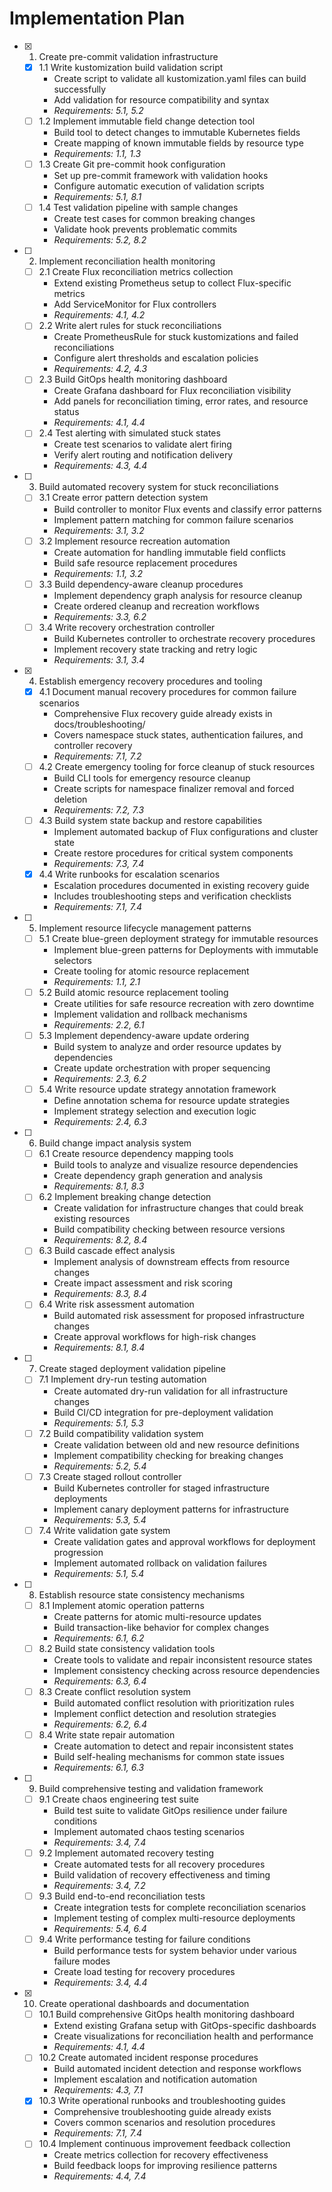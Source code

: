 # Implementation Plan

- [x] 1. Create pre-commit validation infrastructure
  - [x] 1.1 Write kustomization build validation script
    - Create script to validate all kustomization.yaml files can build successfully
    - Add validation for resource compatibility and syntax
    - _Requirements: 5.1, 5.2_
  - [ ] 1.2 Implement immutable field change detection tool
    - Build tool to detect changes to immutable Kubernetes fields
    - Create mapping of known immutable fields by resource type
    - _Requirements: 1.1, 1.3_
  - [ ] 1.3 Create Git pre-commit hook configuration
    - Set up pre-commit framework with validation hooks
    - Configure automatic execution of validation scripts
    - _Requirements: 5.1, 8.1_
  - [ ] 1.4 Test validation pipeline with sample changes
    - Create test cases for common breaking changes
    - Validate hook prevents problematic commits
    - _Requirements: 5.2, 8.2_

- [ ] 2. Implement reconciliation health monitoring
  - [ ] 2.1 Create Flux reconciliation metrics collection
    - Extend existing Prometheus setup to collect Flux-specific metrics
    - Add ServiceMonitor for Flux controllers
    - _Requirements: 4.1, 4.2_
  - [ ] 2.2 Write alert rules for stuck reconciliations
    - Create PrometheusRule for stuck kustomizations and failed reconciliations
    - Configure alert thresholds and escalation policies
    - _Requirements: 4.2, 4.3_
  - [ ] 2.3 Build GitOps health monitoring dashboard
    - Create Grafana dashboard for Flux reconciliation visibility
    - Add panels for reconciliation timing, error rates, and resource status
    - _Requirements: 4.1, 4.4_
  - [ ] 2.4 Test alerting with simulated stuck states
    - Create test scenarios to validate alert firing
    - Verify alert routing and notification delivery
    - _Requirements: 4.3, 4.4_

- [ ] 3. Build automated recovery system for stuck reconciliations
  - [ ] 3.1 Create error pattern detection system
    - Build controller to monitor Flux events and classify error patterns
    - Implement pattern matching for common failure scenarios
    - _Requirements: 3.1, 3.2_
  - [ ] 3.2 Implement resource recreation automation
    - Create automation for handling immutable field conflicts
    - Build safe resource replacement procedures
    - _Requirements: 1.1, 3.2_
  - [ ] 3.3 Build dependency-aware cleanup procedures
    - Implement dependency graph analysis for resource cleanup
    - Create ordered cleanup and recreation workflows
    - _Requirements: 3.3, 6.2_
  - [ ] 3.4 Write recovery orchestration controller
    - Build Kubernetes controller to orchestrate recovery procedures
    - Implement recovery state tracking and retry logic
    - _Requirements: 3.1, 3.4_

- [x] 4. Establish emergency recovery procedures and tooling
  - [x] 4.1 Document manual recovery procedures for common failure scenarios
    - Comprehensive Flux recovery guide already exists in docs/troubleshooting/
    - Covers namespace stuck states, authentication failures, and controller recovery
    - _Requirements: 7.1, 7.2_
  - [ ] 4.2 Create emergency tooling for force cleanup of stuck resources
    - Build CLI tools for emergency resource cleanup
    - Create scripts for namespace finalizer removal and forced deletion
    - _Requirements: 7.2, 7.3_
  - [ ] 4.3 Build system state backup and restore capabilities
    - Implement automated backup of Flux configurations and cluster state
    - Create restore procedures for critical system components
    - _Requirements: 7.3, 7.4_
  - [x] 4.4 Write runbooks for escalation scenarios
    - Escalation procedures documented in existing recovery guide
    - Includes troubleshooting steps and verification checklists
    - _Requirements: 7.1, 7.4_

- [ ] 5. Implement resource lifecycle management patterns
  - [ ] 5.1 Create blue-green deployment strategy for immutable resources
    - Implement blue-green patterns for Deployments with immutable selectors
    - Create tooling for atomic resource replacement
    - _Requirements: 1.1, 2.1_
  - [ ] 5.2 Build atomic resource replacement tooling
    - Create utilities for safe resource recreation with zero downtime
    - Implement validation and rollback mechanisms
    - _Requirements: 2.2, 6.1_
  - [ ] 5.3 Implement dependency-aware update ordering
    - Build system to analyze and order resource updates by dependencies
    - Create update orchestration with proper sequencing
    - _Requirements: 2.3, 6.2_
  - [ ] 5.4 Write resource update strategy annotation framework
    - Define annotation schema for resource update strategies
    - Implement strategy selection and execution logic
    - _Requirements: 2.4, 6.3_

- [ ] 6. Build change impact analysis system
  - [ ] 6.1 Create resource dependency mapping tools
    - Build tools to analyze and visualize resource dependencies
    - Create dependency graph generation and analysis
    - _Requirements: 8.1, 8.3_
  - [ ] 6.2 Implement breaking change detection
    - Create validation for infrastructure changes that could break existing resources
    - Build compatibility checking between resource versions
    - _Requirements: 8.2, 8.4_
  - [ ] 6.3 Build cascade effect analysis
    - Implement analysis of downstream effects from resource changes
    - Create impact assessment and risk scoring
    - _Requirements: 8.3, 8.4_
  - [ ] 6.4 Write risk assessment automation
    - Build automated risk assessment for proposed infrastructure changes
    - Create approval workflows for high-risk changes
    - _Requirements: 8.1, 8.4_

- [ ] 7. Create staged deployment validation pipeline
  - [ ] 7.1 Implement dry-run testing automation
    - Create automated dry-run validation for all infrastructure changes
    - Build CI/CD integration for pre-deployment validation
    - _Requirements: 5.1, 5.3_
  - [ ] 7.2 Build compatibility validation system
    - Create validation between old and new resource definitions
    - Implement compatibility checking for breaking changes
    - _Requirements: 5.2, 5.4_
  - [ ] 7.3 Create staged rollout controller
    - Build Kubernetes controller for staged infrastructure deployments
    - Implement canary deployment patterns for infrastructure
    - _Requirements: 5.3, 5.4_
  - [ ] 7.4 Write validation gate system
    - Create validation gates and approval workflows for deployment progression
    - Implement automated rollback on validation failures
    - _Requirements: 5.1, 5.4_

- [ ] 8. Establish resource state consistency mechanisms
  - [ ] 8.1 Implement atomic operation patterns
    - Create patterns for atomic multi-resource updates
    - Build transaction-like behavior for complex changes
    - _Requirements: 6.1, 6.2_
  - [ ] 8.2 Build state consistency validation tools
    - Create tools to validate and repair inconsistent resource states
    - Implement consistency checking across resource dependencies
    - _Requirements: 6.3, 6.4_
  - [ ] 8.3 Create conflict resolution system
    - Build automated conflict resolution with prioritization rules
    - Implement conflict detection and resolution strategies
    - _Requirements: 6.2, 6.4_
  - [ ] 8.4 Write state repair automation
    - Create automation to detect and repair inconsistent states
    - Build self-healing mechanisms for common state issues
    - _Requirements: 6.1, 6.3_

- [ ] 9. Build comprehensive testing and validation framework
  - [ ] 9.1 Create chaos engineering test suite
    - Build test suite to validate GitOps resilience under failure conditions
    - Implement automated chaos testing scenarios
    - _Requirements: 3.4, 7.4_
  - [ ] 9.2 Implement automated recovery testing
    - Create automated tests for all recovery procedures
    - Build validation of recovery effectiveness and timing
    - _Requirements: 3.4, 7.2_
  - [ ] 9.3 Build end-to-end reconciliation tests
    - Create integration tests for complete reconciliation scenarios
    - Implement testing of complex multi-resource deployments
    - _Requirements: 5.4, 6.4_
  - [ ] 9.4 Write performance testing for failure conditions
    - Build performance tests for system behavior under various failure modes
    - Create load testing for recovery procedures
    - _Requirements: 3.4, 4.4_

- [x] 10. Create operational dashboards and documentation
  - [ ] 10.1 Build comprehensive GitOps health monitoring dashboard
    - Extend existing Grafana setup with GitOps-specific dashboards
    - Create visualizations for reconciliation health and performance
    - _Requirements: 4.1, 4.4_
  - [ ] 10.2 Create automated incident response procedures
    - Build automated incident detection and response workflows
    - Implement escalation and notification automation
    - _Requirements: 4.3, 7.1_
  - [x] 10.3 Write operational runbooks and troubleshooting guides
    - Comprehensive troubleshooting guide already exists
    - Covers common scenarios and resolution procedures
    - _Requirements: 7.1, 7.4_
  - [ ] 10.4 Implement continuous improvement feedback collection
    - Create metrics collection for recovery effectiveness
    - Build feedback loops for improving resilience patterns
    - _Requirements: 4.4, 7.4_